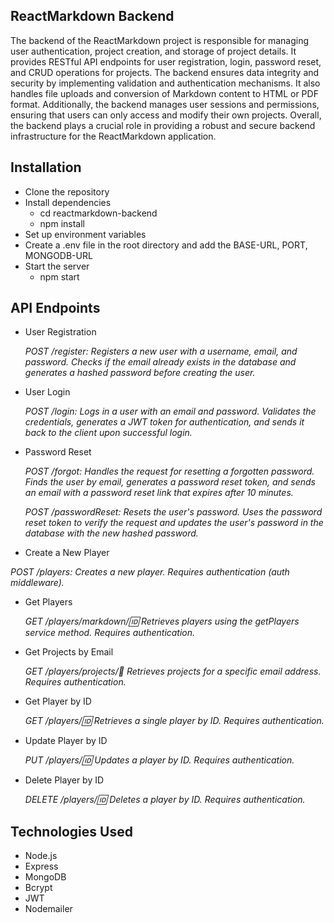 ## ReactMarkdown Backend
The backend of the ReactMarkdown project is responsible for managing user authentication, project creation, and storage of project details.
It provides RESTful API endpoints for user registration, login, password reset, and CRUD operations for projects.
The backend ensures data integrity and security by implementing validation and authentication mechanisms. 
It also handles file uploads and conversion of Markdown content to HTML or PDF format.
Additionally, the backend manages user sessions and permissions, ensuring that users can only access and modify their own projects.
Overall, the backend plays a crucial role in providing a robust and secure backend infrastructure for the ReactMarkdown application.

## Installation
- Clone the repository
- Install dependencies
  - cd reactmarkdown-backend
  - npm install
- Set up environment variables
- Create a .env file in the root directory and add the BASE-URL, PORT, MONGODB-URL
- Start the server
  - npm start

## API Endpoints
- User Registration

  *POST /register: Registers a new user with a username, email, and password. Checks if the email already exists in the database and 
  generates a hashed password before creating the user.*

- User Login

  *POST /login: Logs in a user with an email and password. Validates the credentials, generates a JWT token for authentication, and sends 
  it back to the client upon successful login.*

- Password Reset
  
  *POST /forgot: Handles the request for resetting a forgotten password. Finds the user by email, generates a password reset token, and 
  sends an email with a password reset link that expires after 10 minutes.*
  
  *POST /passwordReset: Resets the user's password. Uses the password reset token to verify the request and updates the user's password in 
  the database with the new hashed password.*

- Create a New Player

 *POST /players: Creates a new player. Requires authentication (auth middleware).*

- Get Players

  *GET /players/markdown/:id: Retrieves players using the getPlayers service method. Requires authentication.*
 
- Get Projects by Email

  *GET /players/projects/:email: Retrieves projects for a specific email address. Requires authentication.*
 
- Get Player by ID

  *GET /players/:id: Retrieves a single player by ID. Requires authentication.*
 
- Update Player by ID

  *PUT /players/:id: Updates a player by ID. Requires authentication.*
 
- Delete Player by ID

  *DELETE /players/:id: Deletes a player by ID. Requires authentication.*
## Technologies Used
- Node.js
- Express
- MongoDB
- Bcrypt
- JWT
- Nodemailer
